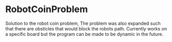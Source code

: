 # RobotCoinProblem
Solution to the robot coin problem, The problem was also expanded such that there are obsticles that would block the robots path.
Currently works on a specific board but the program can be made to be dynamic in the future.
